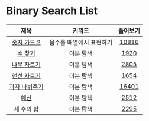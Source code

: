 # Binary Search List
| 제목 | 키워드 | 풀어보기 |
| :-: | :-: | :-: |
| [숫자 카드 2](https://github.com/KayAhn0126/SwiftCT/tree/main/BinarySearch/NumberCard2) | 음수를 배열에서 표현하기 | [10816](https://www.acmicpc.net/problem/10816) |
| [수 찾기](https://github.com/KayAhn0126/SwiftCT/tree/main/BinarySearch/FindingNumber) | 이분 탐색 | [1920](https://www.acmicpc.net/problem/1920) |
| [나무 자르기](https://github.com/KayAhn0126/SwiftCT/tree/main/BinarySearch/CuttingTree) | 이분 탐색 | [2805](https://www.acmicpc.net/problem/2805) |
| [랜선 자르기](https://github.com/KayAhn0126/SwiftCT/tree/main/BinarySearch/CuttingLanCable) | 이분 탐색 | [1654](https://www.acmicpc.net/problem/1654) |
| [과자 나눠주기](https://github.com/KayAhn0126/SwiftCT/tree/main/BinarySearch/SharingSnack) | 이분 탐색 | [16401](https://www.acmicpc.net/problem/16401) |
| [예산](https://github.com/KayAhn0126/SwiftCT/tree/main/BinarySearch/Budget) | 이분 탐색| [2512](https://www.acmicpc.net/problem/2512) |
| [세 수의 합](https://github.com/KayAhn0126/SwiftCT/tree/main/BinarySearch/SumOfThreeNumbers) | 이분 탐색 | [2295](https://www.acmicpc.net/problem/2295) |
